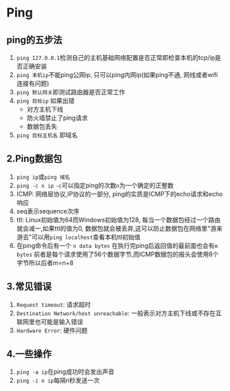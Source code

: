 # Ping

## ping的五步法

1. `ping 127.0.0.1`检测自己的主机基础网络配置是否正常即检查本机的tcp/ip是否正确安装
2. `ping 本机ip`不能ping公网ip, 只可以ping内网ip(如果ping不通, 网线或者wifi连接有问题)
3. `ping 默认网关`即测试路由器是否正常工作
4. `ping 目标ip` 如果出错
   + 对方主机下线
   + 防火墙禁止了ping请求
   + 数据包丢失
5. `ping 目标主机名` 即域名

## 2.Ping数据包

1. `ping ip`或`ping 域名`
2. `ping -c n ip` `-c`可以指定ping的次数`n`为一个确定的正整数
3. ICMP: 网络层协议,IP协议的一部分, ping的实质是ICMP下的echo请求和echo响应
4. seq表示sequence次序
5. ttl: Linux初始值为64而Windows初始值为128, 每当一个数据包经过一个路由就会减一,如果ttl的值为0, 数据包就会被丢弃,这可以防止数据包在网络里"游来游去"可以用`ping localhost`查看本机ttl初始值
6. 在ping命令后有一个 `n data bytes` 在执行完ping后返回值的最前面也会有`m bytes` 前者是每个请求使用了56个数据字节,而ICMP数据包的报头会使用8个字节所以后者m=n+8

## 3.常见错误

1. `Request timeout`: 请求超时
2. `Destination Network/host unreachable`: 一般表示对方主机下线或不存在互联网里也可能是输入错误
3. `Hardware Error`: 硬件问题

## 4.一些操作

1. `ping -a ip`在ping成功时会发出声音
2. `ping -i n ip`每隔n秒发送一次


